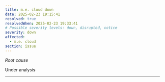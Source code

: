 ```yaml
---
title: m.e. cloud down
date: 2025-02-23 19:15:41
resolved: true
resolvedWhen: 2025-02-23 19:33:41
# Possible severity levels: down, disrupted, notice
severity: down
affected:
  - m.e. cloud
section: issue
---
```


*Root cause*

Under analysis

---


